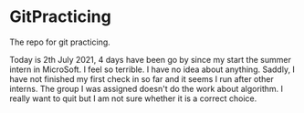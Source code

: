 # GitPracticing
The repo for git practicing.



Today is 2th July 2021, 4 days have been go by since my start the summer intern in MicroSoft.
I feel so terrible. I have no idea about anything. Saddly, I have not finished my first check in so far and it seems I run after other interns. The group I was assigned doesn't do the work about algorithm. I really want to quit but I am not sure whether it is a correct choice. 
